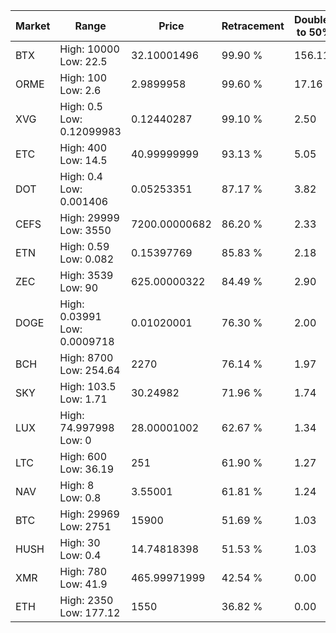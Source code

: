 | Market | Range | Price| Retracement | Doubles to 50% |
| --- | --- | --- | --- | --- |
| BTX | High: 10000<br />Low: 22.5 | 32.10001496 | 99.90 % | 156.11 |
| ORME | High: 100<br />Low: 2.6 | 2.9899958 | 99.60 % | 17.16 |
| XVG | High: 0.5<br />Low: 0.12099983 | 0.12440287 | 99.10 % | 2.50 |
| ETC | High: 400<br />Low: 14.5 | 40.99999999 | 93.13 % | 5.05 |
| DOT | High: 0.4<br />Low: 0.001406 | 0.05253351 | 87.17 % | 3.82 |
| CEFS | High: 29999<br />Low: 3550 | 7200.00000682 | 86.20 % | 2.33 |
| ETN | High: 0.59<br />Low: 0.082 | 0.15397769 | 85.83 % | 2.18 |
| ZEC | High: 3539<br />Low: 90 | 625.00000322 | 84.49 % | 2.90 |
| DOGE | High: 0.03991<br />Low: 0.0009718 | 0.01020001 | 76.30 % | 2.00 |
| BCH | High: 8700<br />Low: 254.64 | 2270 | 76.14 % | 1.97 |
| SKY | High: 103.5<br />Low: 1.71 | 30.24982 | 71.96 % | 1.74 |
| LUX | High: 74.997998<br />Low: 0 | 28.00001002 | 62.67 % | 1.34 |
| LTC | High: 600<br />Low: 36.19 | 251 | 61.90 % | 1.27 |
| NAV | High: 8<br />Low: 0.8 | 3.55001 | 61.81 % | 1.24 |
| BTC | High: 29969<br />Low: 2751 | 15900 | 51.69 % | 1.03 |
| HUSH | High: 30<br />Low: 0.4 | 14.74818398 | 51.53 % | 1.03 |
| XMR | High: 780<br />Low: 41.9 | 465.99971999 | 42.54 % | 0.00 |
| ETH | High: 2350<br />Low: 177.12 | 1550 | 36.82 % | 0.00 |
